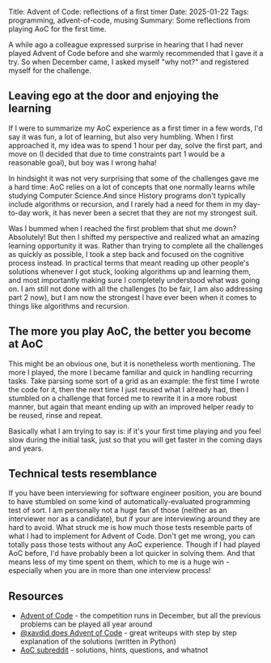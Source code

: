 Title: Advent of Code: reflections of a first timer
Date: 2025-01-22
Tags: programming, advent-of-code, musing
Summary: Some reflections from playing AoC for the first time.

A while ago a colleague expressed surprise in hearing that I had never played Advent of Code before and she warmly recommended that I gave it a try. So when December came, I asked myself "why not?" and registered myself for the challenge.

## Leaving ego at the door and enjoying the learning

If I were to summarize my AoC experience as a first timer in a few words, I'd say it was fun, a lot of learning, but also very humbling. When I first approached it, my idea was to spend 1 hour per day, solve the first part, and move on (I decided that due to time constraints part 1 would be a reasonable goal), but boy was I wrong haha!

In hindsight it was not very surprising that some of the challenges gave me a hard time: AoC relies on a lot of concepts that one normally learns while studying Computer Science.And since History programs don't typically include algorithms or recursion, and I rarely had a need for them in my day-to-day work, it has never been a secret that they are not my strongest suit.

Was I bummed when I reached the first problem that shut me down? Absolutely! But then I shifted my perspective and realized what an amazing learning opportunity it was. Rather than trying to complete all the challenges as quickly as possible, I took a step back and focused on the cognitive process instead. In practical terms that meant reading up other people's solutions whenever I got stuck, looking algorithms up and learning them, and most importantly making sure I completely understood what was going on. I am still not done with all the challenges (to be fair, I am also addressing part 2 now), but I am now the strongest I have ever been when it comes to things like algorithms and recursion.

## The more you play AoC, the better you become at AoC

This might be an obvious one, but it is nonetheless worth mentioning. The more I played, the more I became familiar and quick in handling recurring tasks. Take parsing some sort of a grid as an example: the first time I wrote the code for it, then the next time I just reused what I already had, then I stumbled on a challenge that forced me to rewrite it in a more robust manner, but again that meant ending up with an improved helper ready to be reused, rinse and repeat.

Basically what I am trying to say is: if it's your first time playing and you feel slow during the initial task, just so that you will get faster in the coming days and years.

## Technical tests resemblance

If you have been interviewing for software engineer position, you are bound to have stumbled on some kind of automatically-evaluated programming test of sort. I am personally not a huge fan of those (neither as an interviewer nor as a candidate), but if your are interviewing around they are hard to avoid. What struck me is how much those tests resemble parts of what I had to implement for Advent of Code. Don't get me wrong, you can totally pass those tests without any AoC experience. Though if I had played AoC before, I'd have probably been a lot quicker in solving them. And that means less of my time spent on them, which to me is a huge win - especially when you are in more than one interview process!


## Resources

- [Advent of Code](https://adventofcode.com/) - the competition runs in December, but all the previous problems can be played all year around
- [@xavdid does Advent of Code](https://advent-of-code.xavd.id/) - great writeups with step by step explanation of the solutions (written in Python)
- [AoC subreddit](https://www.reddit.com/r/adventofcode/) - solutions, hints, questions, and whatnot
